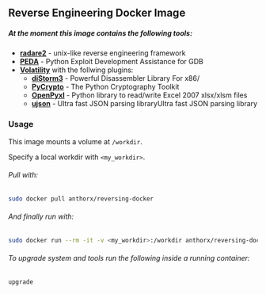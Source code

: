 ## Reverse Engineering Docker Image

##### At the moment this image contains the following tools:
+ __[radare2](https://github.com/radare/radare2)__ - unix-like reverse engineering framework
+ __[PEDA](https://github.com/longld/peda)__ - Python Exploit Development Assistance for GDB
+ __[Volatility](https://github.com/volatilityfoundation/volatility)__ with the follwing plugins:
  + __[diStorm3](https://github.com/gdabah/distorm)__ - Powerful Disassembler Library For x86/
  + __[PyCrypto](https://github.com/dlitz/pycrypto)__ - The Python Cryptography Toolkit
  + __[OpenPyxl](https://pypi.python.org/pypi/openpyxlhttps://pypi.python.org/pypi/openpyxl)__ - Python library to read/write Excel 2007 xlsx/xlsm files
  + __[ujson](https://pypi.python.org/pypi/ujson)__ - Ultra fast JSON parsing libraryUltra fast JSON parsing library

### Usage
This image mounts a volume at `/workdir`.

Specify a local workdir with `<my_workdir>`.

###### Pull with:

```bash
sudo docker pull anthorx/reversing-docker
```

###### And finally run with:
```bash
sudo docker run --rm -it -v <my_workdir>:/workdir anthorx/reversing-docker
```

###### To upgrade system and tools run the following inside a running container:
```bash
upgrade
```
